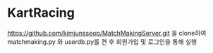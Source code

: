 # KartRacing

https://github.com/kimjunsseop/MatchMakingServer.git 을 clone하여
matchmaking.py 와 userdb.py를 켠 후 회원가입 및 로그인을 통해 실행
